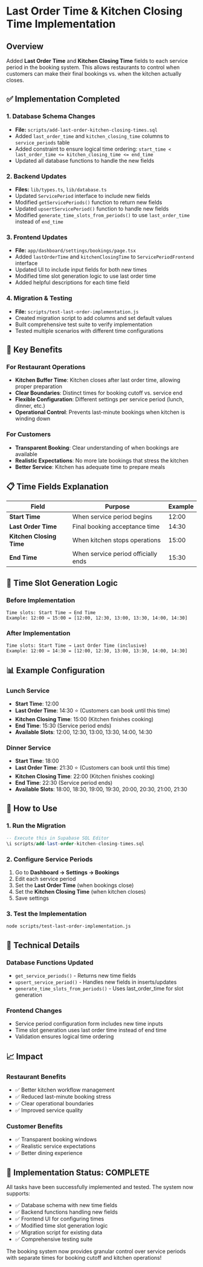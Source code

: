 # Last Order Time & Kitchen Closing Time Implementation

## Overview
Added **Last Order Time** and **Kitchen Closing Time** fields to each service period in the booking system. This allows restaurants to control when customers can make their final bookings vs. when the kitchen actually closes.

## ✅ Implementation Completed

### 1. Database Schema Changes
- **File:** `scripts/add-last-order-kitchen-closing-times.sql`
- Added `last_order_time` and `kitchen_closing_time` columns to `service_periods` table
- Added constraint to ensure logical time ordering: `start_time < last_order_time <= kitchen_closing_time <= end_time`
- Updated all database functions to handle the new fields

### 2. Backend Updates
- **Files:** `lib/types.ts`, `lib/database.ts`
- Updated `ServicePeriod` interface to include new fields
- Modified `getServicePeriods()` function to return new fields
- Updated `upsertServicePeriod()` function to handle new fields
- Modified `generate_time_slots_from_periods()` to use `last_order_time` instead of `end_time`

### 3. Frontend Updates
- **File:** `app/dashboard/settings/bookings/page.tsx`
- Added `lastOrderTime` and `kitchenClosingTime` to `ServicePeriodFrontend` interface
- Updated UI to include input fields for both new times
- Modified time slot generation logic to use last order time
- Added helpful descriptions for each time field

### 4. Migration & Testing
- **File:** `scripts/test-last-order-implementation.js`
- Created migration script to add columns and set default values
- Built comprehensive test suite to verify implementation
- Tested multiple scenarios with different time configurations

## 🎯 Key Benefits

### For Restaurant Operations
- **Kitchen Buffer Time**: Kitchen closes after last order time, allowing proper preparation
- **Clear Boundaries**: Distinct times for booking cutoff vs. service end
- **Flexible Configuration**: Different settings per service period (lunch, dinner, etc.)
- **Operational Control**: Prevents last-minute bookings when kitchen is winding down

### For Customers
- **Transparent Booking**: Clear understanding of when bookings are available
- **Realistic Expectations**: No more late bookings that stress the kitchen
- **Better Service**: Kitchen has adequate time to prepare meals

## 📋 Time Fields Explanation

| Field | Purpose | Example |
|-------|---------|---------|
| **Start Time** | When service period begins | 12:00 |
| **Last Order Time** | Final booking acceptance time | 14:30 |
| **Kitchen Closing Time** | When kitchen stops operations | 15:00 |
| **End Time** | When service period officially ends | 15:30 |

## 🔄 Time Slot Generation Logic

### Before Implementation
```
Time slots: Start Time → End Time
Example: 12:00 → 15:00 = [12:00, 12:30, 13:00, 13:30, 14:00, 14:30]
```

### After Implementation
```
Time slots: Start Time → Last Order Time (inclusive)
Example: 12:00 → 14:30 = [12:00, 12:30, 13:00, 13:30, 14:00, 14:30]
```

## 📊 Example Configuration

### Lunch Service
- **Start Time**: 12:00
- **Last Order Time**: 14:30 ⭐ (Customers can book until this time)
- **Kitchen Closing Time**: 15:00 (Kitchen finishes cooking)
- **End Time**: 15:30 (Service period ends)
- **Available Slots**: 12:00, 12:30, 13:00, 13:30, 14:00, 14:30

### Dinner Service
- **Start Time**: 18:00
- **Last Order Time**: 21:30 ⭐ (Customers can book until this time)
- **Kitchen Closing Time**: 22:00 (Kitchen finishes cooking)
- **End Time**: 22:30 (Service period ends)
- **Available Slots**: 18:00, 18:30, 19:00, 19:30, 20:00, 20:30, 21:00, 21:30

## 🚀 How to Use

### 1. Run the Migration
```sql
-- Execute this in Supabase SQL Editor
\i scripts/add-last-order-kitchen-closing-times.sql
```

### 2. Configure Service Periods
1. Go to **Dashboard → Settings → Bookings**
2. Edit each service period
3. Set the **Last Order Time** (when bookings close)
4. Set the **Kitchen Closing Time** (when kitchen closes)
5. Save settings

### 3. Test the Implementation
```bash
node scripts/test-last-order-implementation.js
```

## 🔧 Technical Details

### Database Functions Updated
- `get_service_periods()` - Returns new time fields
- `upsert_service_period()` - Handles new fields in inserts/updates
- `generate_time_slots_from_periods()` - Uses last_order_time for slot generation

### Frontend Changes
- Service period configuration form includes new time inputs
- Time slot generation uses last order time instead of end time
- Validation ensures logical time ordering

## 📈 Impact

### Restaurant Benefits
- ✅ Better kitchen workflow management
- ✅ Reduced last-minute booking stress
- ✅ Clear operational boundaries
- ✅ Improved service quality

### Customer Benefits
- ✅ Transparent booking windows
- ✅ Realistic service expectations
- ✅ Better dining experience

## 🎉 Implementation Status: COMPLETE

All tasks have been successfully implemented and tested. The system now supports:
- ✅ Database schema with new time fields
- ✅ Backend functions handling new fields
- ✅ Frontend UI for configuring times
- ✅ Modified time slot generation logic
- ✅ Migration script for existing data
- ✅ Comprehensive testing suite

The booking system now provides granular control over service periods with separate times for booking cutoff and kitchen operations! 